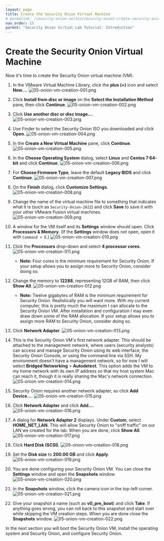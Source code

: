 ```yaml
---
layout: page
title: Create the Security Onion Virtual Machine
# permalink: /security-onion-series/security-onion-create-security-onion
nav_order: 15
parent: "Security Onion Virtual Lab Tutorial: Introduction"
---
```


# Create the Security Onion Virtual Machine

Now it's time to create the Security Onion virtual machine (VM).

1. In the VMware Virtual Machine Library, click the **plus (+)** icon and select **New...**.
   ![05-onion-vm-creation-001.png](./images/05-onion-vm-creation/05-onion-vm-creation-001.png)
2. Click **Install from disc or image** on the **Select the Installation Method** pane, then click **Continue**.
   ![05-onion-vm-creation-002.png](./images/05-onion-vm-creation/05-onion-vm-creation-002.png)
3. Click **Use another disc or disc image...**.
   ![05-onion-vm-creation-003.png](./images/05-onion-vm-creation/05-onion-vm-creation-003.png)
4. Use Finder to select the Security Onion ISO you downloaded and click **Open**.
   ![05-onion-vm-creation-004.png](./images/05-onion-vm-creation/05-onion-vm-creation-004.png)
5. In the **Create a New Virtual Machine** pane, click **Continue**.
   ![05-onion-vm-creation-005.png](./images/05-onion-vm-creation/05-onion-vm-creation-005.png)
6. In the **Choose Operating System** dialog, select **Linux** and **Centos 7 64-bit** and click **Continue**.
   ![05-onion-vm-creation-006.png](./images/05-onion-vm-creation/05-onion-vm-creation-006.png)
7. For **Choose Firmware Type**, leave the default **Legacy BIOS** and click **Continue**.
   ![05-onion-vm-creation-007.png](./images/05-onion-vm-creation/05-onion-vm-creation-007.png)
8. On the **Finish** dialog, click **Customize Settings**.
   ![05-onion-vm-creation-008.png](./images/05-onion-vm-creation/05-onion-vm-creation-008.png)
9. Change the name of the virtual machine file to something that indicates what it is (such as `Security-Onion-2022`) and click **Save** to save it with your other VMware Fusion virtual machines.
   ![05-onion-vm-creation-009.png](./images/05-onion-vm-creation/05-onion-vm-creation-009.png)
10. A window for the VM itself and its **Settings** window should open. Click **Processors & Memory**. (If the **Settings** window does not open, open it with `Command + E`.)
   ![05-onion-vm-creation-010.png](./images/05-onion-vm-creation/05-onion-vm-creation-010.png)
11. Click the **Processors** drop-down and select **4 processor cores**.
    ![05-onion-vm-creation-011.png](./images/05-onion-vm-creation/05-onion-vm-creation-011.png)

    * **Note:** Four cores is the minimum requirement for Security Onion. If your setup allows you to assign more to Security Onion, consider  doing so.

12. Change the memory to **12288**, representing 12GB of RAM, then click **Show All**.
    ![05-onion-vm-creation-012.png](./images/05-onion-vm-creation/05-onion-vm-creation-012.png)

    * **Note:** Twelve gigabytes of RAM is the minimum requirement for Security Onion. Realistically you will want more. With my current computer, this is pretty much the maximum I can allocate to the Security Onion VM. After installation and configuration I may even draw down some of the RAM allocation. If your setup allows you to assign more RAM to Security Onion, consider doing so.

13. Click **Network Adapter**.
    ![05-onion-vm-creation-013.png](./images/05-onion-vm-creation/05-onion-vm-creation-013.png)
14. This is the Security Onion VM's first network adapter. This should be attached to the management network, where users (security analysts) can access and manage Security Onion using its web interface, the Security Onion Console, or using the command line via SSH. My environment doesn't have a management network, so for now I will select **Bridged Networking** > **Autodetect**. This option adds the VM to my home network with its own IP address so that my host system Mac can reach it, though it is really sharing the Mac's network connection.
    ![05-onion-vm-creation-014.png](./images/05-onion-vm-creation/05-onion-vm-creation-014.png)
15. Security Onion requires another network adapter, so click **Add Device...**.
    ![05-onion-vm-creation-015.png](./images/05-onion-vm-creation/05-onion-vm-creation-015.png)
16. Click **Network Adapter** and click **Add...**.
    ![05-onion-vm-creation-016.png](./images/05-onion-vm-creation/05-onion-vm-creation-016.png)
17. A dialog for **Network Adapter 2** displays. Under **Custom**, select **HOME_NET_LAN**. This will allow Security Onion to "sniff traffic" on our LAN we created for the lab. When you are done, click **Show All**.
    ![05-onion-vm-creation-017.png](./images/05-onion-vm-creation/05-onion-vm-creation-017.png)
18. Click **Hard Disk (SCSI)**.
    ![05-onion-vm-creation-018.png](./images/05-onion-vm-creation/05-onion-vm-creation-018.png)
19. Set the **Disk size** to **200.00 GB** and click **Apply**.
    ![05-onion-vm-creation-019.png](./images/05-onion-vm-creation/05-onion-vm-creation-019.png)
20. You are done configuring your Security Onion VM. You can close the **Settings** window and open the **Snapshots** window.
    ![05-onion-vm-creation-020.png](./images/05-onion-vm-creation/05-onion-vm-creation-020.png)
21. In the **Snapshots** window, click the camera icon in the top-left corner.
    ![05-onion-vm-creation-021.png](./images/05-onion-vm-creation/05-onion-vm-creation-021.png)
22. Give your snapshot a name (such as **v0_pre_boot**) and click **Take**. If anything goes wrong, you can roll back to this snapshot and start over while skipping the VM creation steps. When you are done close the **Snapshots** window.
    ![05-onion-vm-creation-022.png](./images/05-onion-vm-creation/05-onion-vm-creation-022.png)

In the next section you will boot the Security Onion VM, install the operating system and Security Onion, and configure Security Onion.